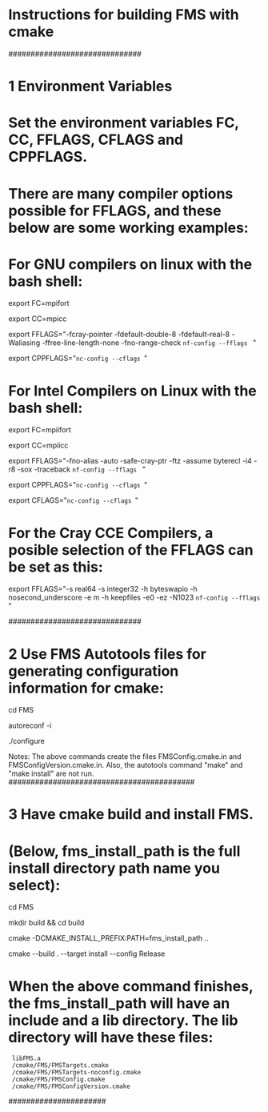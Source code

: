 # Instructions for building FMS with cmake
##############################
# 1 Environment Variables
# Set the environment variables FC, CC, FFLAGS, CFLAGS and CPPFLAGS.
# There are many compiler options possible for FFLAGS, and these below are some working examples:

# For GNU compilers on linux with the bash shell:

export FC=mpifort

export CC=mpicc

export FFLAGS="-fcray-pointer -fdefault-double-8 -fdefault-real-8 -Waliasing -ffree-line-length-none -fno-range-check `nf-config --fflags ` "

export CPPFLAGS="`nc-config --cflags `"

# For Intel Compilers on Linux with the bash shell:

export FC=mpiifort

export CC=mpiicc

export FFLAGS="-fno-alias -auto -safe-cray-ptr -ftz -assume byterecl -i4 -r8 -sox -traceback  `nf-config --fflags ` "

export CPPFLAGS="`nc-config --cflags `"

export CFLAGS="`nc-config --cflags `"

# For the Cray CCE Compilers, a posible selection of the FFLAGS can be set as this:

export FFLAGS="-s real64 -s integer32 -h byteswapio -h nosecond_underscore -e m -h keepfiles -e0 -ez -N1023 `nf-config --fflags ` "

##############################
# 2 Use FMS Autotools files for generating configuration information for cmake:

cd FMS

autoreconf -i

./configure

Notes: The above commands create the files FMSConfig.cmake.in and FMSConfigVersion.cmake.in. Also, the autotools
command "make" and "make install" are not run.
##########################################
# 3 Have cmake build and install FMS.
# (Below, fms_install_path is the full install directory path name  you select):

cd FMS

mkdir build && cd build

cmake -DCMAKE_INSTALL_PREFIX:PATH=fms_install_path ..

cmake --build . --target install --config Release

# When the above command finishes, the fms_install_path will have an include and a lib directory. The lib directory will have these files:

     libFMS.a
     /cmake/FMS/FMSTargets.cmake
     /cmake/FMS/FMSTargets-noconfig.cmake
     /cmake/FMS/FMSConfig.cmake
     /cmake/FMS/FMSConfigVersion.cmake
######################
